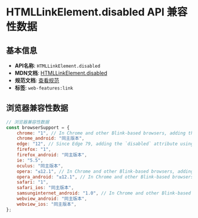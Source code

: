 # HTMLLinkElement.disabled API 兼容性数据

## 基本信息

- **API名称**: `HTMLLinkElement.disabled`
- **MDN文档**: [HTMLLinkElement.disabled](https://developer.mozilla.org/docs/Web/API/HTMLLinkElement/disabled)
- **规范文档**: [查看规范](https://html.spec.whatwg.org/multipage/semantics.html#dom-link-disabled)
- **标签**: `web-features:link`

## 浏览器兼容性数据

```javascript
// 浏览器兼容性数据
const browserSupport = {
    chrome: "1", // In Chrome and other Blink-based browsers, adding the `disabled` attribute using JavaScript does not ...,
    chrome_android: "同主版本",
    edge: "12", // Since Edge 79, adding the `disabled` attribute using JavaScript does not remove the stylesheet from ...,
    firefox: "1",
    firefox_android: "同主版本",
    ie: "5.5",
    oculus: "同主版本",
    opera: "≤12.1", // In Chrome and other Blink-based browsers, adding the `disabled` attribute using JavaScript does not ...,
    opera_android: "≤12.1", // In Chrome and other Blink-based browsers, adding the `disabled` attribute using JavaScript does not ...,
    safari: "1",
    safari_ios: "同主版本",
    samsunginternet_android: "1.0", // In Chrome and other Blink-based browsers, adding the `disabled` attribute using JavaScript does not ...,
    webview_android: "同主版本",
    webview_ios: "同主版本",
};

```


